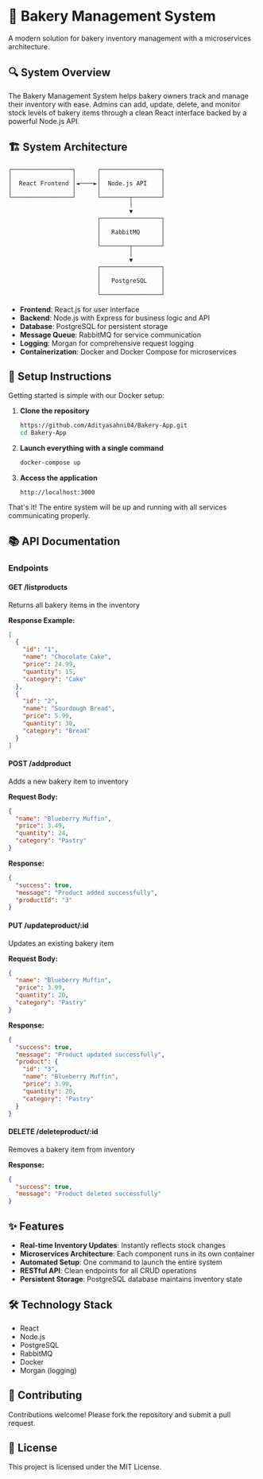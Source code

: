 # 🍰 Bakery Management System

A modern solution for bakery inventory management with a microservices architecture.

## 🔍 System Overview

The Bakery Management System helps bakery owners track and manage their inventory with ease. Admins can add, update, delete, and monitor stock levels of bakery items through a clean React interface backed by a powerful Node.js API.

## 🏗️ System Architecture

```
┌─────────────────┐      ┌─────────────────┐
│                 │      │                 │
│  React Frontend │◄────►│  Node.js API    │
│                 │      │                 │
└─────────────────┘      └────────┬────────┘
                                  │
                                  ▼
                         ┌─────────────────┐
                         │                 │
                         │   RabbitMQ      │
                         │                 │
                         └────────┬────────┘
                                  │
                                  ▼
                         ┌─────────────────┐
                         │                 │
                         │   PostgreSQL    │
                         │                 │
                         └─────────────────┘
```

- **Frontend**: React.js for user interface
- **Backend**: Node.js with Express for business logic and API
- **Database**: PostgreSQL for persistent storage
- **Message Queue**: RabbitMQ for service communication
- **Logging**: Morgan for comprehensive request logging
- **Containerization**: Docker and Docker Compose for microservices

## 🚀 Setup Instructions

Getting started is simple with our Docker setup:

1. **Clone the repository**
   ```bash
   https://github.com/Adityasahni04/Bakery-App.git
   cd Bakery-App
   ```

2. **Launch everything with a single command**
   ```bash
   docker-compose up
   ```

3. **Access the application**
   ```
   http://localhost:3000
   ```

That's it! The entire system will be up and running with all services communicating properly.

## 📚 API Documentation

### Endpoints

#### GET /listproducts
Returns all bakery items in the inventory

**Response Example:**
```json
[
  {
    "id": "1",
    "name": "Chocolate Cake",
    "price": 24.99,
    "quantity": 15,
    "category": "Cake"
  },
  {
    "id": "2",
    "name": "Sourdough Bread",
    "price": 5.99,
    "quantity": 30,
    "category": "Bread"
  }
]
```

#### POST /addproduct
Adds a new bakery item to inventory

**Request Body:**
```json
{
  "name": "Blueberry Muffin",
  "price": 3.49,
  "quantity": 24,
  "category": "Pastry"
}
```

**Response:**
```json
{
  "success": true,
  "message": "Product added successfully",
  "productId": "3"
}
```

#### PUT /updateproduct/:id
Updates an existing bakery item

**Request Body:**
```json
{
  "name": "Blueberry Muffin",
  "price": 3.99,
  "quantity": 20,
  "category": "Pastry"
}
```

**Response:**
```json
{
  "success": true,
  "message": "Product updated successfully",
  "product": {
    "id": "3",
    "name": "Blueberry Muffin",
    "price": 3.99,
    "quantity": 20,
    "category": "Pastry"
  }
}
```

#### DELETE /deleteproduct/:id
Removes a bakery item from inventory

**Response:**
```json
{
  "success": true,
  "message": "Product deleted successfully"
}
```

## ✨ Features

- **Real-time Inventory Updates**: Instantly reflects stock changes
- **Microservices Architecture**: Each component runs in its own container
- **Automated Setup**: One command to launch the entire system
- **RESTful API**: Clean endpoints for all CRUD operations
- **Persistent Storage**: PostgreSQL database maintains inventory state

## 🛠️ Technology Stack

- React
- Node.js
- PostgreSQL
- RabbitMQ
- Docker
- Morgan (logging)

## 🤝 Contributing

Contributions welcome! Please fork the repository and submit a pull request.

## 📄 License

This project is licensed under the MIT License.
